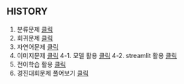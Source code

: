 ## HISTORY
1. 분류문제 [클릭](https://github.com/LEEHYOTAE/LHT/blob/main/JAIBC_2022481013_%EC%9D%B4%ED%9A%A8%ED%83%9C_Classification_drug.ipynb)
2. 회귀문제 [클릭](https://github.com/LEEHYOTAE/LHT/blob/main/JAIBC_2022481013_%EC%9D%B4%ED%9A%A8%ED%83%9C_Regression_possum.ipynb)
3. 자연어문제 [클릭](https://github.com/LEEHYOTAE/LHT/blob/main/NLP_2022481013_LEEHYOTAE.ipynb)
4. 이미지문제 [클릭](https://github.com/LEEHYOTAE/LHT/blob/main/ImageClassification_2022481013_LEEHYOTAE.ipynb)
4-1. 모델 활용 [클릭](https://github.com/LEEHYOTAE/LHT/blob/main/image_classifier.py)
4-2. streamlit 활용 [클릭](https://github.com/LEEHYOTAE/LHT/blob/main/image_classifier_app.py)
5. 전이학습 활용 [클릭](https://github.com/LEEHYOTAE/LHT/blob/main/Transfer_Learning_of_Image_Classification_using_MobileNet_V2_2022481013_%EC%9D%B4%ED%9A%A8%ED%83%9C_V5.ipynb)
6. 경진대회문제 풀어보기 [클릭](https://github.com/LEEHYOTAE/LHT/blob/main/trash.ipynb)

